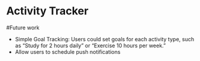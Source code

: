 # Activity Tracker

#Future work
- Simple Goal Tracking: Users could set goals for each activity type, such as “Study for 2 hours daily” or “Exercise 10 hours per week.”
- Allow users to schedule push notifications